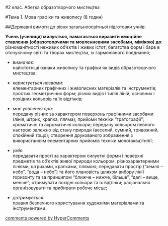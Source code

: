 <div id="hypercomments_widget" class="js-hypercomments-widget invisible"></div>

#2 клас. Абетка образотворчого мистецтва

#Тема 1.  Мова графіки та живопису (8 годин)

##Державні вимоги до рівня загальноосвітньої підготовки учнів:

**Учень (учениця) милується, намагається виразити емоційне ставлення (образотворчими та мовленнєвими засобами, мімікою) до**: різноманітності неживих об’єктів і живих істот; багатства форм і барв в оточуючому світі та творах мистецтва, їх гармонійного поєднання;

*	*визначає*:<br>найістотніші ознаки живопису та графіки як видів образотворчого мистецтва;

*	*користується назвами*:<br>елементарних графічних і живописних матеріалів та інструментів; простих геометричних форм; різних видів і типів ліній; основних і похідних кольорів та їх відтінків;

*	*має уявлення про*:<br>передачу різних за характером поверхонь графічними засобами (лінія, штрих, крапка, пляма); прийоми техніки “гратографії”; хроматичні та ахроматичні кольори; передачу кольором певного настрою залежно від стану природи (веселий, сумний, тривожний, спокійний тощо); створення друкованого зображення з використанням елементарних прийомів техніки моно(аква)типії; 

*	*уміє*:<br>передавати прості за характером силуетні форми і поверхні предметів  та об’єктів живої природи кольором, різнохарактерними лініями, штрихами, крапками, плямою; передавати простір (“земля – небо”, “вода – небо”) та його плановість  шляхом вибору лінії горизонту та за принципом “ближче – нижче, більше”, “далі – вище, менше”; отримувати похідні кольори та їх відтінки; раціонально організовувати та прибирати робоче місце;

*	*дотримується*:<br>правил безпечного користування художніми матеріалами та інструментами.


<div class="js-hypercomments-container">
    <a href="http://hypercomments.com" class="hc-link" title="comments widget">comments powered by HyperComments</a>
</div>